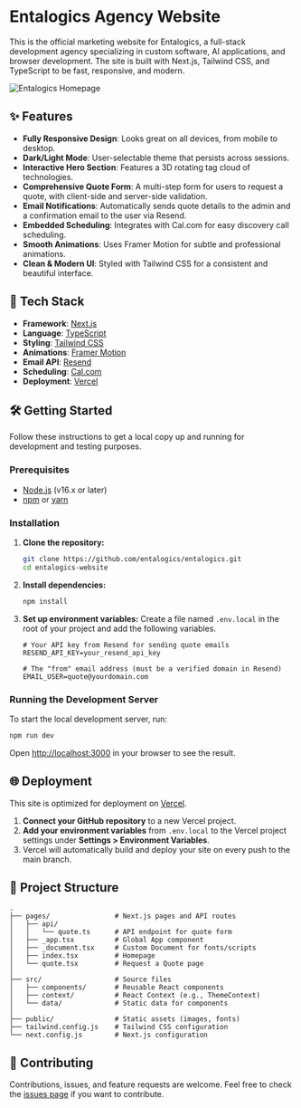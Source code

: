 # Entalogics Agency Website

This is the official marketing website for Entalogics, a full-stack development agency specializing in custom software, AI applications, and browser development. The site is built with Next.js, Tailwind CSS, and TypeScript to be fast, responsive, and modern.

![Entalogics Homepage](https://user-images.githubusercontent.com/your-image-url.png) <!-- Replace with a real screenshot URL -->

## ✨ Features

- **Fully Responsive Design**: Looks great on all devices, from mobile to desktop.
- **Dark/Light Mode**: User-selectable theme that persists across sessions.
- **Interactive Hero Section**: Features a 3D rotating tag cloud of technologies.
- **Comprehensive Quote Form**: A multi-step form for users to request a quote, with client-side and server-side validation.
- **Email Notifications**: Automatically sends quote details to the admin and a confirmation email to the user via Resend.
- **Embedded Scheduling**: Integrates with Cal.com for easy discovery call scheduling.
- **Smooth Animations**: Uses Framer Motion for subtle and professional animations.
- **Clean & Modern UI**: Styled with Tailwind CSS for a consistent and beautiful interface.

## 🚀 Tech Stack

- **Framework**: [Next.js](https://nextjs.org/)
- **Language**: [TypeScript](https://www.typescriptlang.org/)
- **Styling**: [Tailwind CSS](https://tailwindcss.com/)
- **Animations**: [Framer Motion](https://www.framer.com/motion/)
- **Email API**: [Resend](https://resend.com/)
- **Scheduling**: [Cal.com](https://cal.com/)
- **Deployment**: [Vercel](https://vercel.com/)

## 🛠️ Getting Started

Follow these instructions to get a local copy up and running for development and testing purposes.

### Prerequisites

- [Node.js](https://nodejs.org/) (v16.x or later)
- [npm](https://www.npmjs.com/) or [yarn](https://yarnpkg.com/)

### Installation

1.  **Clone the repository:**
    ```sh
    git clone https://github.com/entalogics/entalogics.git
    cd entalogics-website
    ```

2.  **Install dependencies:**
    ```sh
    npm install
    ```

3.  **Set up environment variables:**
    Create a file named `.env.local` in the root of your project and add the following variables.

    ```env
    # Your API key from Resend for sending quote emails
    RESEND_API_KEY=your_resend_api_key

    # The "from" email address (must be a verified domain in Resend)
    EMAIL_USER=quote@yourdomain.com
    ```

### Running the Development Server

To start the local development server, run:

```sh
npm run dev
```

Open [http://localhost:3000](http://localhost:3000) in your browser to see the result.

## 🌐 Deployment

This site is optimized for deployment on [Vercel](https://vercel.com/).

1.  **Connect your GitHub repository** to a new Vercel project.
2.  **Add your environment variables** from `.env.local` to the Vercel project settings under **Settings > Environment Variables**.
3.  Vercel will automatically build and deploy your site on every push to the main branch.

## 📁 Project Structure

```
.
├── pages/                # Next.js pages and API routes
│   ├── api/
│   │   └── quote.ts      # API endpoint for quote form
│   ├── _app.tsx          # Global App component
│   ├── _document.tsx     # Custom Document for fonts/scripts
│   ├── index.tsx         # Homepage
│   └── quote.tsx         # Request a Quote page
│
├── src/                  # Source files
│   ├── components/       # Reusable React components
│   ├── context/          # React Context (e.g., ThemeContext)
│   └── data/             # Static data for components
│
├── public/               # Static assets (images, fonts)
├── tailwind.config.js    # Tailwind CSS configuration
└── next.config.js        # Next.js configuration
```

## 🤝 Contributing

Contributions, issues, and feature requests are welcome. Feel free to check the [issues page](https://github.com/entalogics/entalogics/issues) if you want to contribute.
